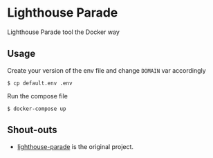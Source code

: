 # Lighthouse Parade
Lighthouse Parade tool the Docker way

## Usage

Create your version of the env file and change `DOMAIN` var accordingly

```
$ cp default.env .env
```

Run the compose file
```
$ docker-compose up
```

## Shout-outs

- [lighthouse-parade](https://github.com/cloudfour/lighthouse-parade) is the original project.